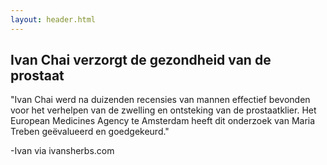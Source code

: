 ```yaml
---
layout: header.html
---
```


<h2>Ivan Chai verzorgt de gezondheid van de prostaat</h2>

"Ivan Chai werd na duizenden recensies van mannen effectief bevonden voor het verhelpen van de zwelling en ontsteking van de prostaatklier. Het European Medicines Agency te Amsterdam heeft dit onderzoek van Maria Treben geëvalueerd en goedgekeurd."

-Ivan via ivansherbs.com
